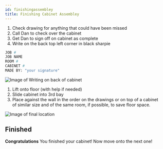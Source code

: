 ```yaml
---
id: finishingassembley
title: Finishing Cabinet Assembley
---
```


1. Check drawing for anything that could have been missed
2. Call Dan to check over the cabinet 
3. Get Dan to sign off on cabinet as complete
4. Write on the back top left corner in black sharpie 

```python
JOB #
JOB NAME 
ROOM #
CABINET #
MADE BY: "your signature"
```

![Image of Writing on back of cabinet](https://static.wixstatic.com/media/e64ace_76a3ebabb860480285af7c0887262f7c~mv2.png)

1. Lift onto floor (with help if needed)
2. Slide cabinet into 3rd bay
3. Place against the wall in the order on the drawings or on top of a cabinet of similar size and of the same room, if possible, to save floor space.

![Image of final location](https://static.wixstatic.com/media/e64ace_50034f5ff1d34667918bb866ca5ef786~mv2.png)

## Finished

**Congratulations** You finished your cabinet! Now move onto the next one!